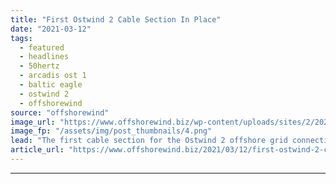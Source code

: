 ```yaml
---
title: "First Ostwind 2 Cable Section In Place"
date: "2021-03-12"
tags: 
  - featured
  - headlines
  - 50hertz
  - arcadis ost 1
  - baltic eagle
  - ostwind 2
  - offshorewind
source: "offshorewind"
image_url: "https://www.offshorewind.biz/wp-content/uploads/sites/2/2021/03/First-Ostwind-2-Cable-Section-In-Place.png"
image_fp: "/assets/img/post_thumbnails/4.png"
lead: "The first cable section for the Ostwind 2 offshore grid connection was installed in"
article_url: "https://www.offshorewind.biz/2021/03/12/first-ostwind-2-cable-section-in-place/"
---
```


---
